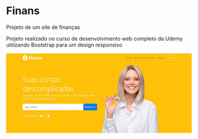 # Finans
 Projeto de um site de finanças

Projeto realizado no curso de desenvolvimento web completo da Udemy utilizando Bootstrap para um design responsivo

<img src="Finans.jpg"/>